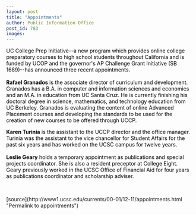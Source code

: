 ```yaml
---
layout: post
title: "Appointments"
author: Public Information Office
post_id: 783
images:
---
```


<p>
  <font color="#000000">UC College Prep Initiative--a new program which provides online college preparatory courses to high school students throughout California and is funded by UCOP and the governor's AP Challenge Grant Initiative (SB 1689)--has announced three recent appointments.<br>
  <br>
  <b>Rafael Granados</b> is the associate director of curriculum and development. Granados has a B.A. in computer and information sciences and economics and an M.A. in education from UC Santa Cruz. He is currently finishing his doctoral degree in science, mathematics, and technology education from UC Berkeley. Granados is evaluating the content of online Advanced Placement courses and developing the standards to be used for the creation of new courses to be offered through UCCP.</font>
</p>
<p>
  <font color="#000000"><b>Karen Turinia</b> is the assistant to the UCCP director and the office manager. Turinia was the assistant to the vice chancellor for Student Affairs for the past six years and has worked on the UCSC campus for twelve years.<br>
  <br>
  <b>Leslie Geary</b> holds a temporary appointment as publications and special projects coordinator. She is also a resident preceptor at College Eight. Geary previously worked in the UCSC Office of Financial Aid for four years as publications coordinator and scholarship adviser.</font>
</p>
<p>
  <br>
  </p>
[source](http://www1.ucsc.edu/currents/00-01/12-11/appointments.html "Permalink to appointments")
